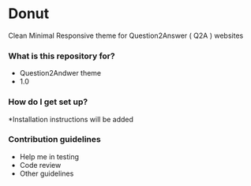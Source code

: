 # Donut #
Clean Minimal Responsive theme for Question2Answer ( Q2A ) websites 

### What is this repository for? ###

* Question2Andwer theme 
* 1.0

### How do I get set up? ###

*Installation instructions will be added  

### Contribution guidelines ###

* Help me in testing 
* Code review
* Other guidelines

